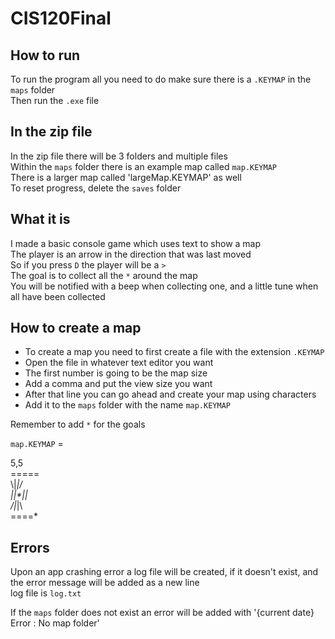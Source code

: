 # CIS120Final

## How to run
To run the program all you need to do make sure there is a `.KEYMAP` in the `maps` folder\
Then run the `.exe` file

## In the zip file
In the zip file there will be 3 folders and multiple files\
Within the `maps` folder there is an example map called `map.KEYMAP`\
There is a larger map called 'largeMap.KEYMAP' as well\
To reset progress, delete the `saves` folder

## What it is
I made a basic console game which uses text to show a map\
The player is an arrow in the direction that was last moved\
So if you press `D` the player will be a `>`\
The goal is to collect all the `*` around the map\
You will be notified with a beep when collecting one, and a little tune when all have been collected

## How to create a map
* To create a map you need to first create a file with the extension `.KEYMAP`
* Open the file in whatever text editor you want
* The first number is going to be the map size
* Add a comma and put the view size you want
* After that line you can go ahead and create your map using characters
* Add it to the `maps` folder with the name `map.KEYMAP`

Remember to add `*` for the goals

`map.KEYMAP` = 

5,5\
=====\
\\|_|/\
||*||\
/|_|\\\
====\*

## Errors
Upon an app crashing error a log file will be created, if it doesn't exist, and the error message will be added as a new line\
log file is `log.txt`

If the `maps` folder does not exist an error will be added with '{current date} Error : No map folder'

